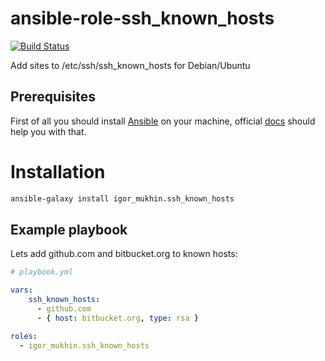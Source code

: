 # ansible-role-ssh_known_hosts
[![Build Status](https://travis-ci.org/ansible-roles/ansible-role-ssh_known_hosts.svg?branch=master)](https://travis-ci.org/ansible-roles/ansible-role-ssh_known_hosts)

Add sites to /etc/ssh/ssh_known_hosts for Debian/Ubuntu

## Prerequisites

First of all you should install [Ansible](http://www.ansible.com/home) on your machine, official [docs](http://docs.ansible.com/intro_installation.html) should help you with that.

# Installation
```bash
ansible-galaxy install igor_mukhin.ssh_known_hosts
```

## Example playbook

Lets add github.com and bitbucket.org to known hosts:

```yml
# playbook.yml

vars:
	ssh_known_hosts:
	  - github.com
	  - { host: bitbucket.org, type: rsa }

roles:
  - igor_mukhin.ssh_known_hosts

```
